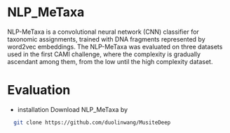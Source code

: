 # NLP_MeTaxa
NLP-MeTaxa is a convolutional neural network (CNN) classifier for taxonomic assignments, trained with DNA fragments represented by word2vec embeddings.
The NLP-MeTaxa was evaluated on three datasets used in the first CAMI challenge, where the complexity is gradually ascendant among them, from the low until the high complexity dataset.

# Evaluation
- installation
Download NLP_MeTaxa by 
```sh
  git clone https://github.com/duolinwang/MusiteDeep
  ```
